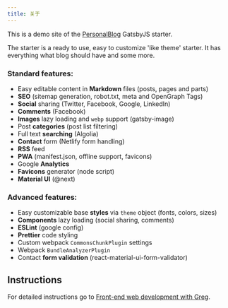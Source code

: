 ```yaml
---
title: 关于
---
```


This is a demo site of the [PersonalBlog](https://github.com/greglobinski/gatsby-starter-personal-blog) GatsbyJS starter.

The starter is a ready to use, easy to customize 'like theme' starter. It has everything what blog should have and some more.

### Standard features:

- Easy editable content in **Markdown** files (posts, pages and parts)
- **SEO** (sitemap generation, robot.txt, meta and OpenGraph Tags)
- **Social** sharing (Twitter, Facebook, Google, LinkedIn)
- **Comments** (Facebook)
- **Images** lazy loading and `webp` support (gatsby-image)
- Post **categories** (post list filtering)
- Full text **searching** (Algolia)
- **Contact** form (Netlify form handling)
- **RSS** feed
- **PWA** (manifest.json, offline support, favicons)
- Google **Analytics**
- **Favicons** generator (node script)
- **Material UI** (@next)

### Advanced features:

- Easy customizable base **styles** via `theme` object (fonts, colors, sizes)
- **Components** lazy loading (social sharing, comments)
- **ESLint** (google config)
- **Prettier** code styling
- Custom webpack `CommonsChunkPlugin` settings
- Webpack `BundleAnalyzerPlugin`
- Contact **form validation** (react-material-ui-form-validator)

## Instructions

For detailed instructions go to [Front-end web development with Greg](https://dev.greglobinski.com/gatsby-starter-personal-blog/).
